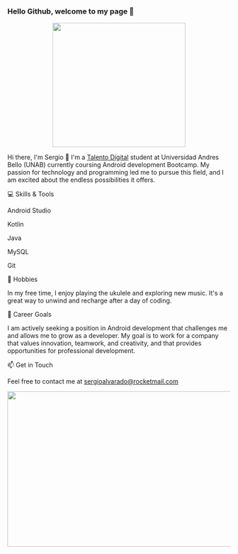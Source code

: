 ### Hello Github, welcome to my page 👋

<p align="center">
  <img src="https://user-images.githubusercontent.com/122318914/234438055-1bd9d177-10d5-4f31-93fd-d726f84b75c0.gif" width="300" height="280" />
</p>


Hi there, I'm Sergio 👋
I'm a [Talento Digital](https://talentodigitalparachile.cl/) student at Universidad Andres Bello (UNAB) currently coursing Android development Bootcamp. My passion for technology and programming led me to pursue this field, and I am excited about the endless possibilities it offers.

💻 Skills & Tools

Android Studio

Kotlin

Java

MySQL

Git


🎸 Hobbies

In my free time, I enjoy playing the ukulele and exploring new music. It's a great way to unwind and recharge after a day of coding.


🚀 Career Goals

I am actively seeking a position in Android development that challenges me and allows me to grow as a developer. My goal is to work for a company that values innovation, teamwork, and creativity, and that provides opportunities for professional development.


📫 Get in Touch

Feel free to contact me at sergioalvarado@rocketmail.com 



<p align="center">
  <img src="https://user-images.githubusercontent.com/122318914/234438318-9086c990-12d1-46e3-870a-24c86b3e07a8.gif" width="610" height="350" />
</p>

<!--
**zergivs/zergivs** is a ✨ _special_ ✨ repository because its `README.md` (this file) appears on your GitHub profile.

Here are some ideas to get you started:

- 🔭 I’m currently working on Android Development
- 🌱 I’m currently learning ...
- 👯 I’m looking to collaborate on ...
- 🤔 I’m looking for help with ...
- 💬 Ask me about ...
- 📫 How to reach me: ...
- 😄 Pronouns: ...
- ⚡ Fun fact: ...
-->
